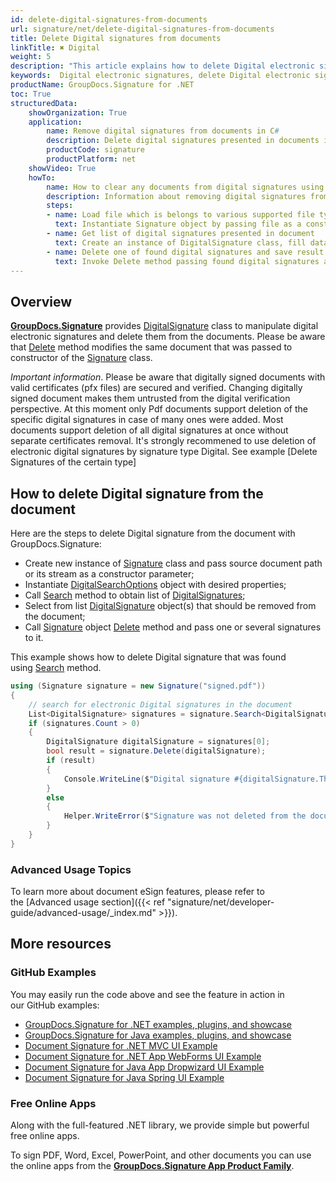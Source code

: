 ```yaml
---
id: delete-digital-signatures-from-documents
url: signature/net/delete-digital-signatures-from-documents
title: Delete Digital signatures from documents
linkTitle: ✖ Digital
weight: 5
description: "This article explains how to delete Digital electronic signatures with GroupDocs.Signature API."
keywords:  Digital electronic signatures, delete Digital electronic signatures, how to delete Digital electronic signatures
productName: GroupDocs.Signature for .NET 
toc: True
structuredData:
    showOrganization: True
    application:    
        name: Remove digital signatures from documents in C#    
        description: Delete digital signatures presented in documents in convenient way with C# language and GroupDocs.Signature for .NET APIs
        productCode: signature
        productPlatform: net 
    showVideo: True
    howTo:
        name: How to clear any documents from digital signatures using C# 
        description: Information about removing digital signatures from documents by C#
        steps:
        - name: Load file which is belongs to various supported file types
          text: Instantiate Signature object by passing file as a constructor parameter. You may provide either file path or file stream. 
        - name: Get list of digital signatures presented in document 
          text: Create an instance of DigitalSignature class, fill data and call Search method of signature.
        - name: Delete one of found digital signatures and save result 
          text: Invoke Delete method passing found digital signatures and file path for signed file. File stream can be used as well.
---
```

## Overview
[**GroupDocs.Signature**](https://products.groupdocs.com/signature/net) provides [DigitalSignature](https://reference.groupdocs.com/signature/net/groupdocs.signature.domain/digitalsignature) class to manipulate digital electronic signatures and delete them from the documents.
Please be aware that [Delete](https://reference.groupdocs.com/signature/net/groupdocs.signature/signature/delete) method modifies the same document that was passed to constructor of the [Signature](https://reference.groupdocs.com/signature/net/groupdocs.signature/signature) class.

*Important information*. Please be aware that digitally signed documents with valid certificates (pfx files) are secured and verified. Changing digitally signed document makes them untrusted from the digital verification perspective. At this moment only Pdf documents support deletion of the specific digital signatures in case of many ones were added. Most documents support deletion of all digital signatures at once without separate certificates removal. It's strongly recommened to use deletion of electronic digital signatures by signature type Digital. See example [Delete Signatures of the certain type]

## How to delete Digital signature from the document
Here are the steps to delete Digital signature from the document with GroupDocs.Signature:

* Create new instance of [Signature](https://reference.groupdocs.com/signature/net/groupdocs.signature/signature) class and pass source document path or its stream as a constructor parameter;
* Instantiate [DigitalSearchOptions](https://reference.groupdocs.com/signature/net/groupdocs.signature.options/digitalsearchoptions) object with desired properties;
* Call [Search](https://reference.groupdocs.com/signature/net/groupdocs.signature/signature/search) method to obtain list of [DigitalSignatures](https://reference.groupdocs.com/signature/net/groupdocs.signature.domain/digitalsignature);
* Select from list [DigitalSignature](https://reference.groupdocs.com/signature/net/groupdocs.signature.domain/digitalsignature) object(s) that should be removed from the document;
* Call [Signature](https://reference.groupdocs.com/signature/net/groupdocs.signature/signature) object [Delete](https://reference.groupdocs.com/signature/net/groupdocs.signature/signature/delete) method and pass one or several signatures to it.

This example shows how to delete Digital signature that was found using [Search](https://reference.groupdocs.com/signature/net/groupdocs.signature/signature/search) method.

```csharp
using (Signature signature = new Signature("signed.pdf"))
{
    // search for electronic Digital signatures in the document
    List<DigitalSignature> signatures = signature.Search<DigitalSignature>(SignatureType.Digital);
    if (signatures.Count > 0)
    {
        DigitalSignature digitalSignature = signatures[0];
        bool result = signature.Delete(digitalSignature);
        if (result)
        {
            Console.WriteLine($"Digital signature #{digitalSignature.Thumbprint} from the {digitalSignature.SignTime.ToShortDateString()} was deleted.");
        }
        else
        {
            Helper.WriteError($"Signature was not deleted from the document! Signature# {digitalSignature.Thumbprint} was not found!");
        }
    }
}
```

### Advanced Usage Topics

To learn more about document eSign features, please refer to the [Advanced usage section]({{< ref "signature/net/developer-guide/advanced-usage/_index.md" >}}).

## More resources

### GitHub Examples

You may easily run the code above and see the feature in action in our GitHub examples:

* [GroupDocs.Signature for .NET examples, plugins, and showcase](https://github.com/groupdocs-signature/GroupDocs.Signature-for-.NET)
* [GroupDocs.Signature for Java examples, plugins, and showcase](https://github.com/groupdocs-signature/GroupDocs.Signature-for-Java)
* [Document Signature for .NET MVC UI Example](https://github.com/groupdocs-signature/GroupDocs.Signature-for-.NET-MVC)
* [Document Signature for .NET App WebForms UI Example](https://github.com/groupdocs-signature/GroupDocs.Signature-for-.NET-WebForms)
* [Document Signature for Java App Dropwizard UI Example](https://github.com/groupdocs-signature/GroupDocs.Signature-for-Java-Dropwizard)
* [Document Signature for Java Spring UI Example](https://github.com/groupdocs-signature/GroupDocs.Signature-for-Java-Spring)

### Free Online Apps

Along with the full-featured .NET library, we provide simple but powerful free online apps.

To sign PDF, Word, Excel, PowerPoint, and other documents you can use the online apps from the **[GroupDocs.Signature App Product Family](https://products.groupdocs.app/signature/family)**.

